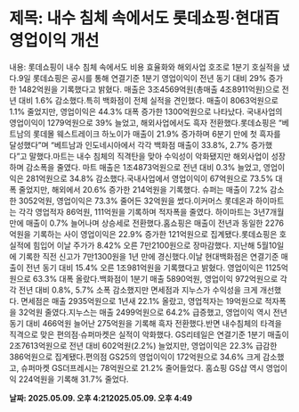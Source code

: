 # **제목: 내수 침체 속에서도 롯데쇼핑·현대百 영업이익 개선**

  내용: 롯데쇼핑이 내수 침체 속에서도 비용 효율화와 해외사업 호조로 1분기 호실적을 냈다.9일 롯데쇼핑은 공시를 통해 연결기준 1분기 영업이익이 전년 동기 대비 29% 증가한 1482억원을 기록했다고 밝혔다. 매출은 3조4569억원(총매출 4조8911억원)으로 전년 대비 1.6% 감소했다.특히 백화점이 전체 실적을 견인했다. 매출이 8063억원으로 1.1% 줄었지만, 영업이익은 44.3% 대폭 증가한 1300억원으로 나타났다. 국내사업의 영업이익이 1279억원으로 39% 늘었고, 해외사업에서도 흑자 전환했다.롯데쇼핑은 “베트남의 롯데몰 웨스트레이크 하노이가 매출이 21.9% 증가하며 6분기 만에 첫 흑자를 달성했다”며 “베트남과 인도네시아에서 각각 백화점 매출이 33.8%, 2.7% 증가했다”고 말했다.마트는 내수 침체의 직격탄을 맞아 수익성이 악화됐지만 해외사업이 성장하며 감소폭을 줄였다. 마트 매출은 1조4873억원으로 전년 대비 0.3% 늘었고, 영업이익은 281억원으로 34.8% 감소했다.국내사업에서 영업이익이 67억원으로 73.5% 대폭 줄었지만, 해외에서 20.6% 증가한 214억원을 기록했다. 슈퍼는 매출이 7.2% 감소한 3052억원, 영업이익은 73.3% 줄어든 32억원을 썼다.이커머스 롯데온과 하이마트는 각각 영업적자 86억원, 111억원을 기록하며 적자폭을 줄였다. 하이마트는 3년7개월 만에 매출이 0.7% 늘어나며 상승세로 전환했다.홈쇼핑은 매출이 전년과 동일한 2276억원을 기록하는 사이 영업이익은 22.9% 증가한 121억원으로 집계됐다.롯데쇼핑은 호실적에 힘입어 이날 주가가 8.42% 오른 7만2100원으로 장마감했다. 지난해 5월10일에 기록한 직전 신고가 7만1300원을 1년 만에 경신했다.이날 현대백화점은 연결기준 매출이 전년 동기 대비 15.4% 오른 1조981억원을 기록했다고 밝혔다. 영업이익은 1125억원으로 63.3% 대폭 올랐다.백화점이 1분기 매출 5890억원, 영업이익 972억원으로 각각 전년 대비 0.8%, 5.7% 소폭 감소했지만 면세점과 지누스가 수익성을 크게 개선했다. 면세점은 매출 2935억원으로 1년새 22.1% 올랐고, 영업적자는 19억원으로 적자폭을 32억원 줄였다.지누스는 매출 2499억원으로 64.2% 급증했고, 영업이익 역시 전년 동기 대비 466억원 늘어난 275억원을 기록해 흑자 전환했다.반면 내수침체의 타격을 직격으로 맞은 편의점·슈퍼마켓은 실적이 악화했다. GS리테일은 연결기준 1분기 매출이 2조7613억원으로 전년 대비 602억원(2.2%) 늘었지만, 영업이익은 22.3% 급감한 386억원으로 집계됐다.편의점 GS25의 영업이익이 172억원으로 34.6% 크게 감소했고, 슈퍼마켓 GS더프레시는 78억원으로 21.2% 줄어들었다. 홈쇼핑 GS샵 역시 영업이익 224억원을 기록해 31.7% 줄었다.

  **날짜: 2025.05.09. 오후 4:212025.05.09. 오후 4:49**